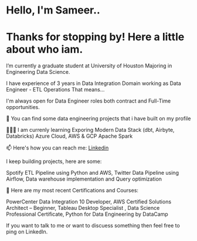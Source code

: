 # Hello, I'm Sameer.. 

# Thanks for stopping by! Here a little about who iam.

I’m currently a graduate student at University of Houston Majoring in Engineering Data Science. 

I have experience of 3 years in Data Integration Domain working as Data Engineer - ETL Operations That means...

I'm always open for Data Engineer roles both contract and Full-Time opportunities.

🤘 You can find some data engineering projects that i have built on my profile

🧑🏻‍🏫 I am currenly learning
Exporing Modern Data Stack (dbt, Airbyte, Databricks)
Azure Cloud, AWS & GCP
Apache Spark 

📫 Here's how you can reach me: [Linkedin](https://www.linkedin.com/in/psameer-khan/)

I keep building projects, here are some:

Spotify ETL Pipeline using Python and AWS, Twitter Data Pipeline using Airflow, Data warehouse implementation and Query optimization

📝 Here are my most recent Certifications and Courses:

PowerCenter Data Integration 10 Developer, AWS Certified Solutions Architect – Beginner, Tableau Desktop Specialist , Data Science Professional Certificate, Python for Data Engineering by DataCamp

If you want to talk to me or want to discuess something then feel free to ping on LinkedIn.

